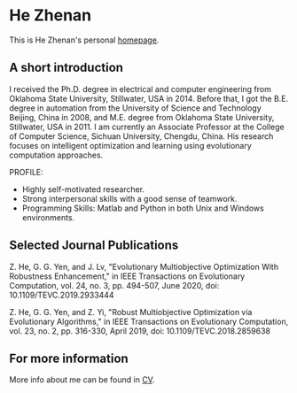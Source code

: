 # He Zhenan
This is He Zhenan's personal [homepage](https://ZhenanHe.github.io/).

## A short introduction
I received the Ph.D. degree in electrical and computer engineering from Oklahoma State University, Stillwater, USA in 2014. Before that, I got the B.E. degree in automation from the University of Science and Technology Beijing, China in 2008, and M.E. degree from Oklahoma State University, Stillwater, USA in 2011. I am currently an Associate Professor at the College of Computer Science, Sichuan University, Chengdu, China. His research focuses on intelligent optimization and learning using evolutionary computation approaches.

PROFILE:
* Highly self-motivated researcher. 
* Strong interpersonal skills with a good sense of teamwork.
* Programming Skills: Matlab and Python in both Unix and Windows environments.


## Selected Journal Publications
Z. He, G. G. Yen, and J. Lv, "Evolutionary Multiobjective Optimization With Robustness Enhancement," in IEEE Transactions on Evolutionary Computation, vol. 24, no. 3, pp. 494-507, June 2020, doi: 10.1109/TEVC.2019.2933444

Z. He, G. G. Yen, and Z. Yi, "Robust Multiobjective Optimization via Evolutionary Algorithms," in IEEE Transactions on Evolutionary Computation, vol. 23, no. 2, pp. 316-330, April 2019, doi: 10.1109/TEVC.2018.2859638

## For more information
More info about me can be found in [CV](https://ZhenanHe.github.io/cv/).

